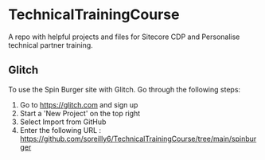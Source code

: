# TechnicalTrainingCourse
A repo with helpful projects and files for Sitecore CDP and Personalise technical partner training.

## Glitch
To use the Spin Burger site with Glitch. Go through the following steps:
1. Go to https://glitch.com and sign up 
2. Start a 'New Project' on the top right
3. Select Import from GitHub
4. Enter the following URL : https://github.com/soreilly6/TechnicalTrainingCourse/tree/main/spinburger 
